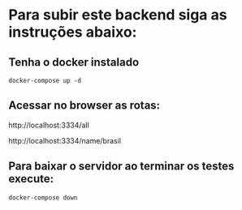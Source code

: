 # Para subir este backend siga as instruções abaixo:

## Tenha o docker instalado

```
docker-compose up -d
```

## Acessar no browser as rotas:

http://localhost:3334/all

http://localhost:3334/name/brasil


## Para baixar o servidor ao terminar os testes execute:
```
docker-compose down
```

